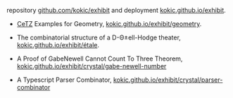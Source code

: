 
repository [github.com/kokic/exhibit](https://github.com/kokic/exhibit) and deployment [kokic.github.io/exhibit](https://kokic.github.io/exhibit). 

- [CeTZ](https://github.com/johannes-wolf/cetz) Examples for Geometry, [kokic.github.io/exhibit/geometry](https://kokic.github.io/exhibit/geometry).

- The combinatorial structure of a D-Θ±ell-Hodge theater, [kokic.github.io/exhibit/étale](https://kokic.github.io/exhibit/étale). 

- A Proof of GabeNewell Cannot Count To Three Theorem, [kokic.github.io/exhibit/crystal/gabe-newell-number](https://kokic.github.io/exhibit/crystal/gabe-newell-number)

- A Typescript Parser Combinator, [kokic.github.io/exhibit/crystal/parser-combinator](https://kokic.github.io/exhibit/crystal/parser-combinator)

